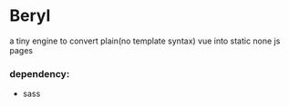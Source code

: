 # Beryl

 a tiny engine to convert plain(no template syntax) vue into static none js pages

### dependency:

+ sass
